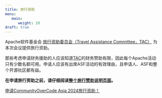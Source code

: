 ```yaml
---
title: 旅行资助
menu:
   main:
      weight: 20
draft: true         
---
```


Apache软件基金会 [旅行资助委员会（Travel Assistance Committee，TAC）](https://tac.apache.org/) 为本次会议提供旅行资助。

那些考虑申请财务援助的人应该知道[TAC](https://tac.apache.org/)的财务赞助有限，因此每个Apache活动只有少数名额可用。申请人应该有出席ASF活动的有效理由，且申请人、ASF和整个开源社区都有益。

**在申请旅行资助之前，请仔细阅读[整个旅行赞助说明页面](https://tac.apache.org/)。**

[申请CommunityOverCode Asia 2024旅行资助！](https://tac-apply.apache.org/)
